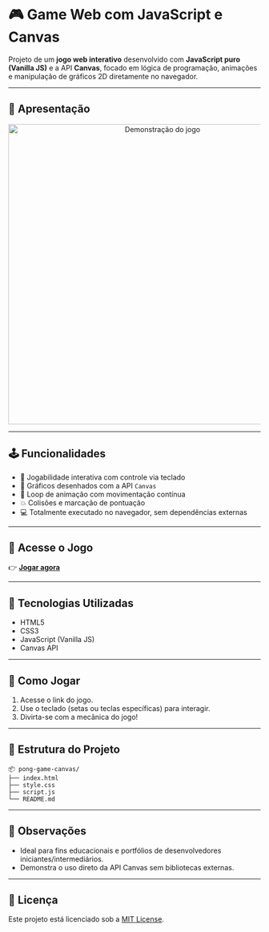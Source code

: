# 🎮 Game Web com JavaScript e Canvas

Projeto de um **jogo web interativo** desenvolvido com **JavaScript puro (Vanilla JS)** e a API **Canvas**, focado em lógica de programação, animações e manipulação de gráficos 2D diretamente no navegador.

---

## 🎥 Apresentação

<p align="center">
  <img src="https://media.giphy.com/media/v1.Y2lkPTc5MGI3NjExZTVrZXhhYXB1ZGN1c2t1ZGRqOGg4aXZiODgzM2FpY3NsODVpNjZybCZlcD12MV9naWZzX3NlYXJjaCZjdD1n/3o7TKsQdG7W1n5bJWM/giphy.gif" width="600" alt="Demonstração do jogo">
</p>


---

## 🕹️ Funcionalidades

- 🎯 Jogabilidade interativa com controle via teclado
- 🎨 Gráficos desenhados com a API `Canvas`
- 🔁 Loop de animação com movimentação contínua
- 💥 Colisões e marcação de pontuação
- 💻 Totalmente executado no navegador, sem dependências externas

---

## 🔗 Acesse o Jogo

👉 [**Jogar agora**](https://seu-link-aqui.com)


---

## 📂 Tecnologias Utilizadas

- HTML5
- CSS3
- JavaScript (Vanilla JS)
- Canvas API

---

## 🚀 Como Jogar

1. Acesse o link do jogo.
2. Use o teclado (setas ou teclas específicas) para interagir.
3. Divirta-se com a mecânica do jogo!

---

## 📁 Estrutura do Projeto

```
📦 pong-game-canvas/
├── index.html
├── style.css
├── script.js
└── README.md
```

---

## 📌 Observações

- Ideal para fins educacionais e portfólios de desenvolvedores iniciantes/intermediários.
- Demonstra o uso direto da API Canvas sem bibliotecas externas.

---

## 📄 Licença

Este projeto está licenciado sob a [MIT License](LICENSE).
